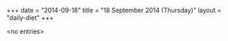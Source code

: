 +++
date = "2014-09-18"
title = "18 September 2014 (Thursday)"
layout = "daily-diet"
+++

<p>&lt;no entries&gt;</p>
